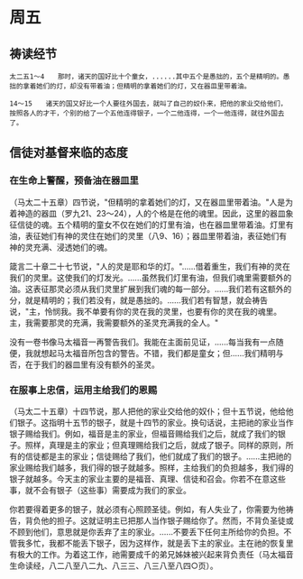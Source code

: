 # 周五

## 祷读经节
```
太二五1～4　　那时，诸天的国好比十个童女，......其中五个是愚拙的，五个是精明的。愚拙的拿着她们的灯，却没有带着油；但精明的拿着她们的灯，又在器皿里带着油。

14～15　　诸天的国又好比一个人要往外国去，就叫了自己的奴仆来，把他的家业交给他们，按照各人的才干，个别的给了一个五他连得银子，一个二他连得，一个一他连得，就往外国去了。
```

## 信徒对基督来临的态度

### 在生命上警醒，预备油在器皿里

（马太二十五章）四节说，"但精明的拿着她们的灯，又在器皿里带着油。"人是为着神造的器皿（罗九21、23～24），人的个格是在他的魂里。因此，这里的器皿象征信徒的魂。五个精明的童女不仅在她们的灯里有油，也在器皿里带着油。灯里有油，表征她们有神的灵住在她们的灵里（八9、16）；器皿里带着油，表征她们有神的灵充满、浸透她们的魂。

箴言二十章二十七节说，"人的灵是耶和华的灯。"......借着重生，我们有神的灵在我们的灵里。这使我们的灯发光。......虽然我们灯里有油，但我们魂里需要额外的油。这表征那灵必须从我们灵里扩展到我们魂的每一部分。......我们若有这额外的分，就是精明的；我们若没有，就是愚拙的。......我们若有智慧，就会祷告说，"主，怜悯我。我不单要有你的灵在我的灵里，也要有你的灵在我的魂里。主，我需要那灵的充满，我需要额外的圣灵充满我的全人。"

没有一卷书像马太福音一再警告我们。我能在主面前见证，......每当我有一点随便，我就想起马太福音所包含的警告。不错，我们都是童女；但......我们精明与否，在于我们的器皿里有没有额外的圣灵。

### 在服事上忠信，运用主给我们的恩赐

（马太二十五章）十四节说，那人把他的家业交给他的奴仆；但十五节说，他给他们银子。这指明十五节的银子，就是十四节的家业。换句话说，主把祂的家业当作银子赐给我们。例如，福音是主的家业，但福音赐给我们之后，就成了我们的银子。照样，真理是主的家业；但真理赐给我们之后，就成了银子。同样的原则，所有的信徒都是主的家业；信徒赐给了我们，他们就成了我们的银子。......主把祂的家业赐给我们越多，我们得的银子就越多。照样，主给我们的负担越多，我们得的银子就越多。今天主的家业主要的是福音、真理、信徒和召会。你若不在意这些事，就不会有银子（这些事）需要成为我们的家业。

你若要得着更多的银子，就必须有心照顾圣徒。例如，有人失业了，你需要为他祷告，背负他的担子。这就证明主已把那人当作银子赐给你了。然而，不背负圣徒或不顾到他们，意思就是你丢弃了主的家业。......不要丢下任何主所给你的负担。不管我多忙，我都不能丢下银子，因为这样作，就是丢下主的家业。主在祂的恢复里有极大的工作。为着这工作，祂需要成千的弟兄姊妹被兴起来背负责任（马太福音生命读经，八二八至八二九、八三三、八三八至八四○页）。
